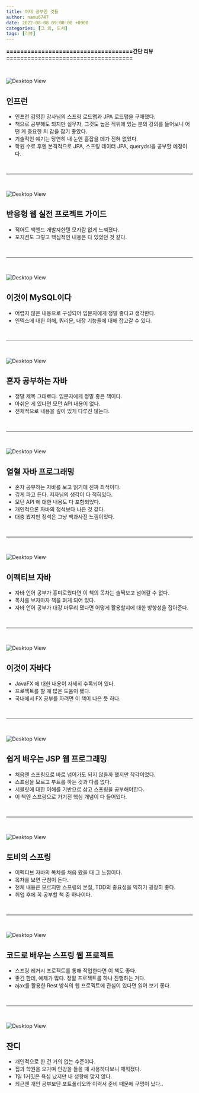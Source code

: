 ```yaml
---
title: 여태 공부한 것들
author: namu6747
date: 2022-08-08 09:00:00 +0900
categories: [그 외, 도서]
tags: [리뷰]
---
```

**====================================간단 리뷰====================================**

<br/>

<!-- 인프런 수강 목록 -->
![Desktop View](/assets/img/study-list/inflearn.png)

## 인프런
- 인프런 김영한 강사님의 스프링 로드맵과 JPA 로드맵을 구매했다.
- 책으로 공부해도 되지만 실무자, 그것도 높은 직위에 있는
  분의 강의를 들어보니 어떤 게 중요한 지 감을 잡기 좋았다.
- 기술적인 얘기는 당연히 내 눈엔 흠잡을 데가 전혀 없었다.
- 학원 수료 후엔 본격적으로 JPA, 스프링 데이터 JPA, querydsl을 공부할 예정이다.

<br/>
<hr/>
<br/>

<!-- 반응형 웹 프로젝트 -->
![Desktop View](/assets/img/study-list/web.png)

## 반응형 웹 실전 프로젝트 가이드
- 적어도 백엔드 개발자한텐 모자람 없게 느껴졌다.
- 포지션도 그렇고 핵심적인 내용은 다 있었던 것 같다.

<br/>
<hr/>
<br/>

<!-- 데이터베이스 -->
![Desktop View](/assets/img/study-list/mysql.png)

## 이것이 MySQL이다
- 어렵지 않은 내용으로 구성되어 입문자에게 정말 좋다고 생각한다.
- 인덱스에 대한 이해, 쿼리문, 내장 기능들에 대해 잡고갈 수 있다.

<br/>
<hr/>
<br/>

<!-- 혼자 공부하는 자바 -->
![Desktop View](/assets/img/study-list/java-1.png)

## 혼자 공부하는 자바
- 정말 제목 그대로다. 입문자에게 정말 좋은 책이다.
- 아쉬운 게 있다면 모던 API 내용이 없다.
- 전체적으로 내용을 깊이 있게 다루진 않는다.

<br/>
<hr/>
<br/>

<!-- 열혈 자바 프로그래밍 -->
![Desktop View](/assets/img/study-list/java-2.png)

## 열혈 자바 프로그래밍
- 혼자 공부하는 자바를 보고 읽기에 진짜 최적이다.
- 깊게 파고 든다. 저자님의 생각이 다 적혀있다.
- 모던 API 에 대한 내용도 다 포함되었다.
- 개인적으론 자바의 정석보다 나은 것 같다.
- 대충 봤지만 정석은 그냥 백과사전 느낌이었다.

<br/>
<hr/>
<br/>

<!-- 이펙티브 자바 -->
![Desktop View](/assets/img/study-list/java-3.png)

## 이펙티브 자바 
- 자바 언어 공부가 흥미로웠다면 이 책의 목차는 슬쩍보고 넘어갈 수 없다.
- 목차를 보자마자 책을 펴게 되어 있다.
- 자바 언어 공부가 대강 마무리 됐다면 어떻게 활용할지에 대한 방향성을 잡아준다.

<br/>
<hr/>
<br/>

<!-- 이것이 자바다 -->
![Desktop View](/assets/img/study-list/java-4.png)

## 이것이 자바다
- JavaFX 에 대한 내용이 자세히 수록되어 있다.
- 프로젝트를 할 때 많은 도움이 됐다.
- 국내에서 FX 공부를 하려면 이 책이 나은 듯 하다.

<br/>
<hr/>
<br/>

<!-- JSP -->
![Desktop View](/assets/img/study-list/jsp.png)

## 쉽게 배우는 JSP 웹 프로그래밍
- 처음엔 스프링으로 바로 넘어가도 되지 않을까 했지만 착각이었다.
- 스프링을 모르고 부트를 하는 것과 다름 없다.
- 서블릿에 대한 이해를 기반으로 삼고 스프링을 공부해야한다.
- 이 책엔 스프링으로 가기전 핵심 개념이 다 들어있다.

<br/>
<hr/>
<br/>

<!-- 토비의 스프링 -->
![Desktop View](/assets/img/study-list/spring-t.png)

## 토비의 스프링
- 이펙티브 자바의 목차를 처음 봤을 때 그 느낌이다.
- 목차를 보면 군침이 돈다.
- 전체 내용은 모르지만 스프링의 본질, TDD의 중요성을 익히기 굉장히 좋다.
- 취업 후에 꼭 공부할 책 중 하나이다.

<br/>
<hr/>
<br/>

<!-- 코드로 배우는 스프링 웹 -->
![Desktop View](/assets/img/study-list/spring-web.png)

## 코드로 배우는 스프링 웹 프로젝트
- 스프링 레거시 프로젝트를 통해 작업한다면 이 책도 좋다.
- 좋긴 한데, 예제가 많다. 정말 프로젝트를 하나 진행하는 거다.
- ajax를 활용한 Rest 방식의 웹 프로젝트에 관심이 있다면 읽어 보기 좋다. 

<br/>
<hr/>
<br/>

<!-- 깃 커밋 이력 -->
![Desktop View](/assets/img/study-list/git.png)

## 잔디
- 개인적으로 한 건 거의 없는 수준이다.
- 집과 학원을 오가며 인강을 들을 때 사용하다보니 채워졌다.
- 1일 1커밋은 욕심 났지만 내 성향에 맞지 않다.
- 최근엔 개인 공부보단 포트폴리오와 이력서 준비 때문에 구멍이 났다..